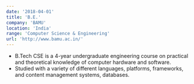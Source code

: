 ```yaml
---
date: '2018-04-01'
title: 'B.E.'
company: 'BAMU'
location: 'India'
range: 'Computer Science & Engineering'
url: 'http://www.bamu.ac.in/'
---
```


- B.Tech CSE is a 4-year undergraduate engineering course on practical and theoretical knowledge of computer hardware and software.
- Studied with a variety of different languages, platforms, frameworks, and content management systems, databases.